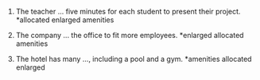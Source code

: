 1. The teacher ... five minutes for each student to present their project.
*allocated
enlarged
amenities

2. The company ... the office to fit more employees.
*enlarged
allocated
amenities

3. The hotel has many ..., including a pool and a gym.
*amenities
allocated
enlarged
